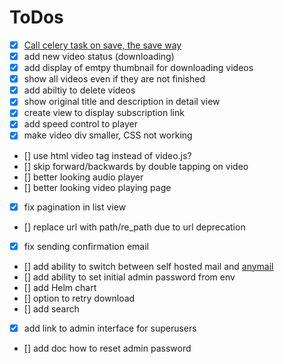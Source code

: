 # ToDos

* [X] [Call celery task on save, the save way](https://stackoverflow.com/a/54313701)
* [X] add new video status (downloading)
* [X] add display of emtpy thumbnail for downloading videos
* [X] show all videos even if they are not finished
* [X] add abiltiy to delete videos
* [X] show original title and description in detail view
* [X] create view to display subscription link
* [X] add speed control to player
* [X] make video div smaller, CSS not working
* [] use html video tag instead of video.js?
* [] skip forward/backwards by double tapping on video
* [] better looking audio player
* [] better looking video playing page
* [X] fix pagination in list view
* [] replace url with path/re_path due to url deprecation
* [X] fix sending confirmation email
* [] add ability to switch between self hosted mail and [anymail](https://anymail.dev/en/stable/)
* [] add ability to set initial admin password from env
* [] add Helm chart
* [] option to retry download
* [] add search
* [X] add link to admin interface for superusers
* [] add doc how to reset admin password
